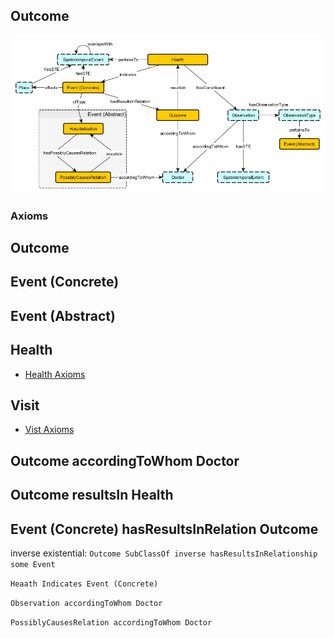## Outcome
![schema-diagram](Outcome.png)

### Axioms

## Outcome

## Event (Concrete)

## Event (Abstract)

## Health

* [Health Axioms](https://github.com/jasonolte/cs7810-123/edit/main/schema-diagrams/Health/health_axioms.md)

## Visit

* [Vist Axioms](https://github.com/jasonolte/cs7810-123/blob/main/schema-diagrams/Visit/visit_axioms.md)

## Outcome accordingToWhom Doctor

## Outcome resultsIn Health

## Event (Concrete) hasResultsInRelation Outcome
inverse existential: `Outcome SubClassOf inverse hasResultsInRelationship some Event` <br />

`Heaath Indicates Event (Concrete)`

`Observation accordingToWhom Doctor`

`PossiblyCausesRelation accordingToWhom Doctor`

